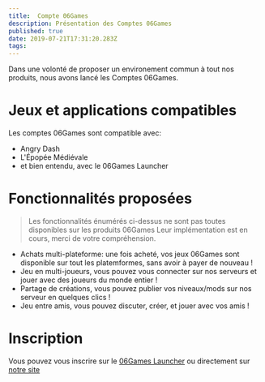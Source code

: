 ```yaml
---
title:  Compte 06Games
description: Présentation des Comptes 06Games
published: true
date: 2019-07-21T17:31:20.283Z
tags: 
---
```


Dans une volonté de proposer un environement commun à tout nos produits, nous avons lancé les Comptes 06Games.

# Jeux et applications compatibles
Les comptes 06Games sont compatible avec:
- Angry Dash
- L'Épopée Médiévale
- et bien entendu, avec le 06Games Launcher

# Fonctionnalités proposées
> Les fonctionnalités énumérés ci-dessus ne sont pas toutes disponibles sur les produits 06Games
> Leur implémentation est en cours, merci de votre compréhension.

- Achats multi-plateforme: une fois acheté, vos jeux 06Games sont disponible sur tout les platemformes, sans avoir à payer de nouveau !
- Jeu en multi-joueurs, vous pouvez vous connecter sur nos serveurs et jouer avec des joueurs du monde entier !
- Partage de créations, vous pouvez publier vos niveaux/mods sur nos serveur en quelques clics !
- Jeu entre amis, vous pouvez discuter, créer, et jouer avec vos amis !

# Inscription
Vous pouvez vous inscrire sur le [06Games Launcher](https://06games.ddns.net:8887/fr/06games-launcher) ou directement sur [notre site](https://06games.ddns.net/accounts/?p=Create)